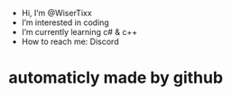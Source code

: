 - Hi, I’m @WiserTixx
- I’m interested in coding
- I’m currently learning c# & c++
- How to reach me: Discord


#  automaticly made by github

<!---
WiserTixx/WiserTixx is a ✨ special ✨ repository because its `README.md` (this file) appears on your GitHub profile.
You can click the Preview link to take a look at your changes.
--->
